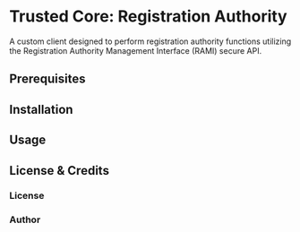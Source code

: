 # Trusted Core: Registration Authority 
A custom client designed to perform registration authority functions utilizing the Registration Authority Management Interface (RAMI) secure API.

## Prerequisites

## Installation

## Usage

## License & Credits

### License

### Author
